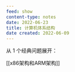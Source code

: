 ```yaml
---
feed: show
content-type: notes
date: 2022-06-23
title: 计算机体系结构
date created: 2022-06-09
---
```

从 1 个经典问题展开：

[[x86架构和ARM架构]]
